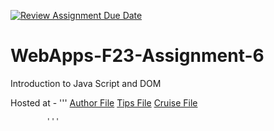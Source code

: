 [![Review Assignment Due Date](https://classroom.github.com/assets/deadline-readme-button-24ddc0f5d75046c5622901739e7c5dd533143b0c8e959d652212380cedb1ea36.svg)](https://classroom.github.com/a/b9NC0g7h)
# WebApps-F23-Assignment-6 
Introduction to Java Script and DOM 

Hosted at - 
            '''
               [Author File](https://44-563-webapps-f23.github.io/44563-webapps-f23-assignment6-AmoghNalla/author.html)
               [Tips File](https://44-563-webapps-f23.github.io/44563-webapps-f23-assignment6-AmoghNalla/tips.html)
               [Cruise File](https://44-563-webapps-f23.github.io/44563-webapps-f23-assignment6-AmoghNalla/cruise.html)
           
            '''

